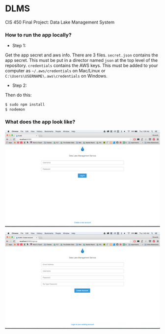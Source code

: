 # DLMS
CIS 450 Final Project: Data Lake Management System

### How to run the app locally?

* Step 1:

Get the app secret and aws info. There are 3 files. `secret.json` contains the app secret. This must be put in a director named `json` at the top level of the repository. `credentials` contains the AWS keys. This must be added to your computer as `~/.aws/credentials` on Mac/Linux or `C:\Users\USERNAME\.aws\credentials` on Windows.

* Step 2:

Then do this: 
```
$ sudo npm install
$ nodemon
```

### What does the app look like?

![signin](screenshots/signin.png) 

![signup](screenshots/signup.png) 
